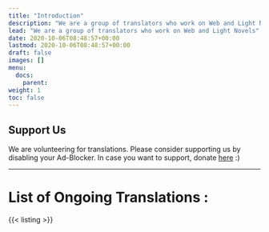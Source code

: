 ```yaml
---
title: "Introduction"
description: "We are a group of translators who work on Web and Light Novels"
lead: "We are a group of translators who work on Web and Light Novels"
date: 2020-10-06T08:48:57+00:00
lastmod: 2020-10-06T08:48:57+00:00
draft: false
images: []
menu:
  docs:
    parent: 
weight: 1
toc: false
---
```


## Support Us

We are volunteering for translations. Please consider supporting us by disabling your Ad-Blocker. In case you want to support, donate [here](https://ko-fi.com/L3L6L287L) :)

---

# List of Ongoing Translations :
{{< listing >}}